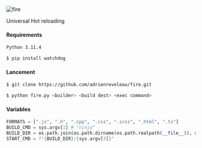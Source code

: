 ![fire](https://github.com/adrienreveleau/fire/assets/131309787/7a8fef99-b3d3-43da-8edf-cc34a8359035)

Universal Hot reloading

#### Requirements
```bash
Python 3.11.4

$ pip install watchdog   
```

#### Lancement
```bash
$ git clone https://github.com/adrienreveleau/fire.git
```
```bash
$ python fire.py <builder> <build dest> <exec command> 
```

#### Variables

```python
FORMATS = [".js", ".h", ".cpp", ".css", ".scss", ".html", ".ts"]
BUILD_CMD = sys.argv[1] # "ninja"
BUILD_DIR = os.path.join(os.path.dirname(os.path.realpath(__file__)), sys.argv[2])
START_CMD = f"{BUILD_DIR}/{sys.argv[3]}" 
```
